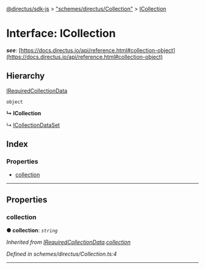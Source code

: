 [@directus/sdk-js](../README.md) > ["schemes/directus/Collection"](../modules/_schemes_directus_collection_.md) > [ICollection](../interfaces/_schemes_directus_collection_.icollection.md)

# Interface: ICollection

*__see__*: [https://docs.directus.io/api/reference.html#collection-object](https://docs.directus.io/api/reference.html#collection-object)

## Hierarchy

 [IRequiredCollectionData](_schemes_directus_collection_.irequiredcollectiondata.md)

 `object`

**↳ ICollection**

↳  [ICollectionDataSet](_schemes_response_collection_.icollectiondataset.md)

## Index

### Properties

* [collection](_schemes_directus_collection_.icollection.md#collection)

---

## Properties

<a id="collection"></a>

###  collection

**● collection**: *`string`*

*Inherited from [IRequiredCollectionData](_schemes_directus_collection_.irequiredcollectiondata.md).[collection](_schemes_directus_collection_.irequiredcollectiondata.md#collection)*

*Defined in schemes/directus/Collection.ts:4*

___

